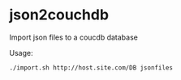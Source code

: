 json2couchdb
============

Import json files to a coucdb database

Usage:

	./import.sh http://host.site.com/DB jsonfiles
